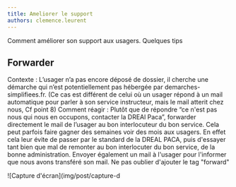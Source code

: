 ```yaml
---
title: Ameliorer le support
authors: clemence.leurent
---
```


Comment améliorer son support aux usagers. Quelques tips

<!--more-->
## Forwarder
Contexte : L’usager n’a pas encore déposé de dossier, il cherche une démarche qui n’est potentiellement pas hébergée par demarches-simplifiees.fr. (Ce cas est différent de celui où un usager répond à un mail automatique pour parler à son service instructeur, mais le mail atterit chez nous, Cf point 8)
Comment réagir : Plutôt que de répondre “ce n'est pas nous qui nous en occupons, contacter la DREAl Paca”, forwarder directement le mail de l’usager au bon interlocuteur du bon service. Cela peut parfois faire gagner des semaines voir des mois aux usagers. En effet cela leur évite de passer par le standard de la DREAL PACA, puis d'essayer tant bien que mal de remonter au bon interlocuter du bon service, de la bonne administration. Envoyer également un mail à l'usager pour l'informer que nous avons transféré son mail. Ne pas oublier d'ajouter le tag "forward"

![Capture d'écran](img/post/capture-d
